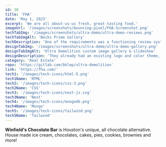 ```yaml
---
id: 10
title: 'FHA'
date: 'May 1, 2023'
excerpt: 'We are all about-us-us fresh, great-tasting food.'
imageUrl: '/images/screenshots/bouncing-pixel/FHA-Screenshot.png'
techTabImg: '/images/screenshots/ultra-demo/ultra-demo-reviews.png'
techTabImgAlt: 'Becks Prime Gallery'
techDescription: 'One of the requirements was a functioning review system. I utilized MongoDB Atlas as a cloud provider to help create a 5 star rating system with an average score rating functionality. Since the site was primarily a brochure site, I reached for NextJS to serve pre-built static pages making it noticeably fast.'
designTabImg: '/images/screenshots/ultra-demo/ultra-demo-gallery.png'
designTabImgAlt: 'Ultra Demolition custom image gallery & slideshow'
designDescription: 'They already had an existing logo and color theme, but they needed a way to display their massive collection of 66+ images. I created a custom gallery with a lightbox/slideshow functionality to display thier work. Since they have a strong social media presence, I integrated their FaceBook feed and created a custom social widget for desktop & mobile.'
category: 'Real Estate'
repo: 'https://gitlab.com/bklep/ultra-demolition'
link: 'https://fha.com/' 
tech1: '/images/tech-icons/html-5.png'
tech1Name: 'HTML'
tech2: '/images/tech-icons/css-3.png'
tech2Name: 'CSS'
tech3: '/images/tech-icons/next-js.svg'
tech3Name: 'Next'
tech4: '/images/tech-icons/mongodb.png'
tech4Name: 'Mongo'
tech5: '/images/tech-icons/tailwind.png'
tech5Name: 'Tailwind'
---
```


**Winfield's Chocolate Bar** is Houston's unique, all chocolate alternative. House made ice cream, chocolates, cakes, pies, cookies, brownies and more!
